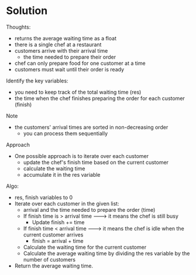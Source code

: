 # Solution
Thoughts:
- returns the average waiting time as a float
- there is a single chef at a restaurant
- customers arrive with their arrival time 
    - the time needed to prepare their order
- chef can only prepare food for one customer at a time
- customers must wait until their order is ready

Identify the key variables: 
- you need to keep track of the total waiting time (res) 
- the time when the chef finishes preparing the order for each customer (finish)

Note
- the customers' arrival times are sorted in non-decreasing order 
    - you can process them sequentially

Approach
- One possible approach is to iterate over each customer
    - update the chef's finish time based on the current customer
    - calculate the waiting time
    - accumulate it in the res variable

Algo: 
- res, finish variables to 0
- Iterate over each customer in the given list:
    - arrival and the time needed to prepare the order (time)
    - If finish time is > arrival time ---> it means the chef is still busy
        - Update finish += time
    - If finish time < arrival time ---> it means the chef is idle when the current customer arrives
        - finish = arrival + time
    - Calculate the waiting time for the current customer 
    - Calculate the average waiting time by dividing the res variable by the number of customers
- Return the average waiting time.
